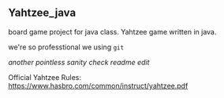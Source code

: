 ## Yahtzee_java

board game project for java class. Yahtzee game written in java.

we're so professtional we using `git`

*_another pointless sanity check readme edit_*

Official Yahtzee Rules:
https://www.hasbro.com/common/instruct/yahtzee.pdf
